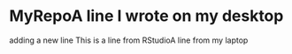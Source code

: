 # MyRepoA line I wrote on my desktop
adding a new line
This is a line from RStudioA line from my laptop
